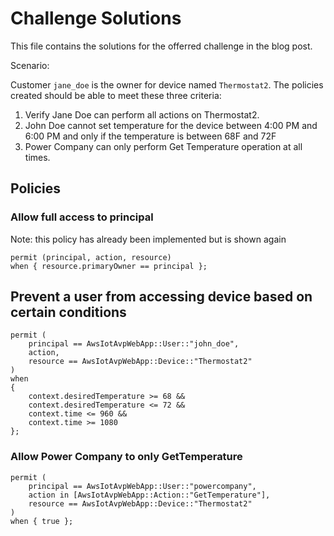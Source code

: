 # Challenge Solutions


This file contains the solutions for the offerred challenge in the blog post.

Scenario:

Customer `jane_doe` is the owner for device named `Thermostat2`. The policies created should be able to meet these three criteria:

1. Verify Jane Doe can perform all actions on Thermostat2.
2. John Doe cannot set temperature for the device between 4:00 PM and 6:00 PM and only if the temperature is between 68F and 72F
3. Power Company can only perform Get Temperature operation at all times.

## Policies

### Allow full access to principal

Note: this policy has already been implemented but is shown again

```
permit (principal, action, resource)
when { resource.primaryOwner == principal };
```

## Prevent a user from accessing device based on certain conditions

```
permit (
    principal == AwsIotAvpWebApp::User::"john_doe",
    action,
    resource == AwsIotAvpWebApp::Device::"Thermostat2"
)
when
{
    context.desiredTemperature >= 68 &&
    context.desiredTemperature <= 72 &&
    context.time <= 960 &&
    context.time >= 1080
};
```


### Allow Power Company to only GetTemperature

```
permit (
    principal == AwsIotAvpWebApp::User::"powercompany",
    action in [AwsIotAvpWebApp::Action::"GetTemperature"],
    resource == AwsIotAvpWebApp::Device::"Thermostat2"
)
when { true };
```